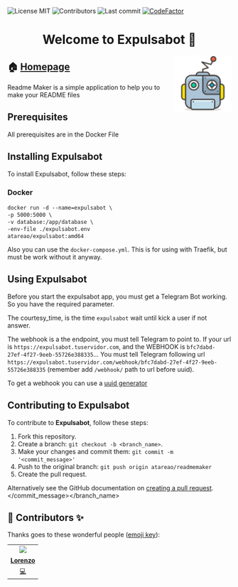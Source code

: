 
<!-- start project-info -->
<!--
project_title: Expulsabot
github_project: https://github.com/atareao/expulsabot
license: MIT
icon: /datos/Sync/Programacion/docker/expulsabot/expulsabot.svg
homepage: https://www.atareao.es/aplicacion/expulsabot
license-badge: True
contributors-badge: True
lastcommit-badge: True
codefactor-badge: True
--->

<!-- end project-info -->

<!-- start badges -->

![License MIT](https://img.shields.io/badge/license-MIT-green)
![Contributors](https://img.shields.io/github/contributors-anon/atareao/expulsabot)
![Last commit](https://img.shields.io/github/last-commit/atareao/expulsabot)
[![CodeFactor](https://www.codefactor.io/repository/github/atareao/expulsabot/badge/master)](https://www.codefactor.io/repository/github/atareao/expulsabot/overview/master)
<!-- end badges -->

<!-- start description -->
<h1 align="center">Welcome to <span id="project_title">Expulsabot</span> 👋</h1>
<p>
<a href="https://www.atareao.es/aplicacion/expulsabot" id="homepage" rel="nofollow">
<img align="right" height="128" id="icon" src="expulsabot.svg" width="128"/>
</a>
</p>
<h2>🏠 <a href="https://www.atareao.es/aplicacion/expulsabot" id="homepage">Homepage</a></h2>
<p>Readme Maker is a simple application to help you to make your README files</p>

<!-- end description -->

<!-- start prerequisites -->
## Prerequisites

All prerequisites are in the Docker File

<!-- end prerequisites -->

<!-- start installing -->
## Installing <span id="project_title">Expulsabot</span>

To install <span id="project_title">Expulsabot</span>, follow these steps:

### Docker

```
docker run -d --name=expulsabot \
-p 5000:5000 \
-v database:/app/database \
-env-file ./expulsabot.env
atareao/expulsabot:amd64
```

Also you can use the `docker-compose.yml`. This is for using with Traefik, but must be work without it anyway.


<!-- end installing -->

<!-- start using -->
## Using <span id="project_title">Expulsabot</span>

Before you start the expulsabot app, you must get a Telegram Bot working. So you  have the required parameter.

The courtesy_time, is the time `expulsabot` wait until kick a user if not answer.

The webhook is a the endpoint, you must tell Telegram to point to. If your url is `https://expulsabot.tuservidor.com`, and the WEBHOOK is `bfc7dabd-27ef-4f27-9eeb-55726e388335`... You must tell Telegram following url `https://expulsabot.tuservidor.com/webhook/bfc7dabd-27ef-4f27-9eeb-55726e388335` (remember add `/webhook/` path to url before uuid).

To get a webhook you can use a [uuid generator](https://www.uuidgenerator.net/)

<!-- end using -->

<!-- start contributing -->
## Contributing to <span id="project_title">Expulsabot</span>

To contribute to **<span id="project_title">Expulsabot</span>**, follow these steps:

1. Fork this repository.
2. Create a branch: `git checkout -b <branch_name>`.
3. Make your changes and commit them: `git commit -m '<commit_message>'`
4. Push to the original branch: `git push origin atareao/readmemaker`
5. Create the pull request.

Alternatively see the GitHub documentation on [creating a pull request](https://help.github.com/en/github/collaborating-with-issues-and-pull-requests/creating-a-pull-request).
</commit_message></branch_name>

<!-- end contributing -->

<!-- start contributors -->
## 👤 Contributors ✨

Thanks goes to these wonderful people ([emoji key](https://allcontributors.org/docs/en/emoji-key)):




<!-- end contributors -->

<!-- start table-contributors -->

<table id="contributors">
	<tr id="info_avatar">
		<td id="atareao" align="center">
			<a href="https://github.com/atareao">
				<img src="https://avatars3.githubusercontent.com/u/298055?v=4" width="100px"/>
			</a>
		</td>
	</tr>
	<tr id="info_name">
		<td id="atareao" align="center">
			<a href="https://github.com/atareao">
				<strong>Lorenzo</strong>
			</a>
		</td>
	</tr>
	<tr id="info_commit">
		<td id="atareao" align="center">
			<a href="/commits?author=atareao">
				<span id="role">💻</span>
			</a>
		</td>
	</tr>
</table>
<!-- end table-contributors -->
